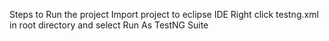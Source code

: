 Steps to Run the project
Import project to eclipse IDE
Right click testng.xml in root directory and select Run As TestNG Suite

